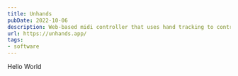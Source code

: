 ```yaml
---
title: Unhands
pubDate: 2022-10-06
description: Web-based midi controller that uses hand tracking to control the music
url: https://unhands.app/
tags:
- software
---
```

Hello World